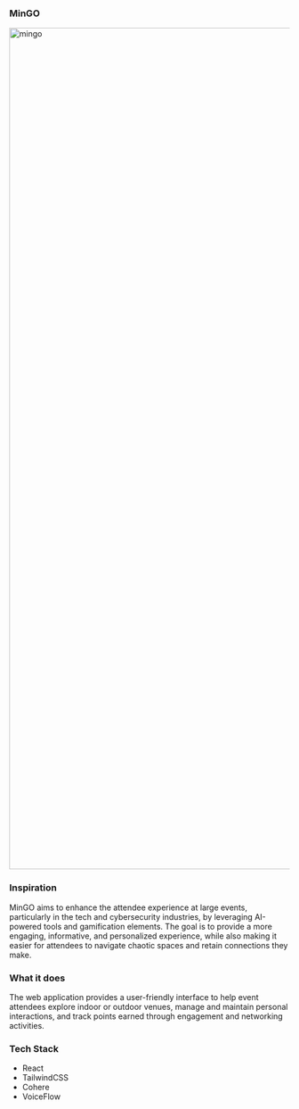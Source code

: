 ### MinGO
<img width="1509" alt="mingo" src="https://github.com/user-attachments/assets/95331fef-942f-412e-be4b-6bc1c91d120e">

### Inspiration
MinGO aims to enhance the attendee experience at large events, particularly in the tech and cybersecurity industries, by leveraging AI-powered tools and gamification elements. The goal is to provide a more engaging, informative, and personalized experience, while also making it easier for attendees to navigate chaotic spaces and retain connections they make.

### What it does
The web application provides a user-friendly interface to help event attendees explore indoor or outdoor venues, manage and maintain personal interactions, and track points earned through engagement and networking activities.

### Tech Stack
- React
- TailwindCSS
- Cohere
- VoiceFlow

